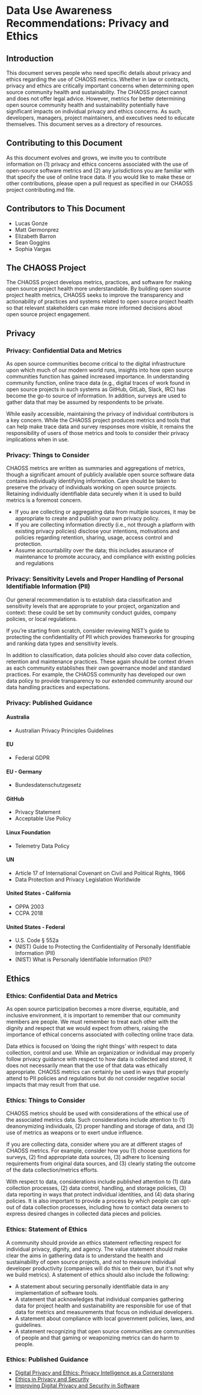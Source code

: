 # Data Use Awareness Recommendations: Privacy and Ethics

## Introduction
This document serves people who need specific details about privacy and ethics regarding the use of CHAOSS metrics. Whether in law or contracts, privacy and ethics are critically important concerns when determining open source community health and sustainability. The CHAOSS project cannot and does not offer legal advice. However, metrics for better determining open source community health and sustainability potentially have significant impacts on individual privacy and ethics concerns. As such, developers, managers, project maintainers, and executives need to educate themselves. This document serves as a directory of resources. 

## Contributing to this Document
As this document evolves and grows, we invite you to contribute information on (1) privacy and ethics concerns associated with the use of open-source software metrics and (2) any jurisdictions you are familiar with that specify the use of online trace data.  If you would like to make these or other contributions, please open a pull request as specified in our CHAOSS project contributing.md file. 

## Contributors to This Document
-  Lucas Gonze
-  Matt Germonprez
-  Elizabeth Barron
-  Sean Goggins
-  Sophia Vargas

## The CHAOSS Project
The CHAOSS project develops metrics, practices, and software for making open source project health more understandable. By building open source project health metrics, CHAOSS seeks to improve the transparency and actionability of practices and systems related to open source project health so that relevant stakeholders can make more informed decisions about open source project engagement.

## Privacy

### Privacy: Confidential Data and Metrics
As open source communities become critical to the digital infrastructure upon which much of our modern world runs, insights into how open source communities function has gained increased importance. In understanding community function, online trace data (e.g., digital traces of work found in open source projects in such systems as GitHub, GitLab, Slack, IRC) has become the go-to source of information. In addition, surveys are used to gather data that may be assumed by respondents to be private.

While easily accessible, maintaining the privacy of individual contributors is a key concern. While the CHAOSS project produces metrics and tools that can help make trace data and survey responses more visible, it remains the responsibility of users of those metrics and tools to consider their privacy implications when in use. 

### Privacy: Things to Consider 
CHAOSS metrics are written as summaries and aggregations of metrics, though a significant amount of publicly available open source software data contains individually identifying information. Care should be taken to preserve the privacy of individuals working on open source projects. Retaining individually identifiable data securely when it is used to build metrics is a foremost concern. 

- If you are collecting or aggregating data from multiple sources, it may be appropriate to create and publish your own privacy policy. 
- If you are collecting information directly (i.e., not through a platform with existing privacy policies) disclose your intentions, motivations and policies regarding retention, sharing, usage, access control and protection.  
- Assume accountability over the data; this includes assurance of maintenance to promote accuracy, and compliance with existing policies and regulations  

### Privacy: Sensitivity Levels and Proper Handling of Personal Identifiable Information (PII)
Our general recommendation is to establish data classification and sensitivity levels that are appropriate to your project, organization and context: these could be set by community conduct guides, company policies, or local regulations. 

If you’re starting from scratch, consider reviewing NIST’s guide to protecting the confidentiality of PII which provides frameworks for grouping and ranking data types and sensitivity levels.

In addition to classification, data policies should also cover data collection, retention and maintenance practices. These again should be context driven as each community establishes their own governance model and standard practices. For example, the CHAOSS community has developed our own data policy to provide transparency to our extended community around our data handling practices and expectations. 

### Privacy: Published Guidance

#### Australia
- Australian Privacy Principles Guidelines

#### EU
- Federal GDPR

#### EU - Germany
- Bundesdatenschutzgesetz

#### GitHub
- Privacy Statement
- Acceptable Use Policy

#### Linux Foundation
- Telemetry Data Policy

#### UN
- Article 17 of International Covenant on Civil and Political Rights, 1966
- Data Protection and Privacy Legislation Worldwide 

#### United States - California
- OPPA 2003
- CCPA 2018

#### United States - Federal
- U.S. Code § 552a
- (NIST) Guide to Protecting the Confidentiality of Personally Identifiable Information (PII)
- (NIST) What is Personally Identifiable Information (PII)?

## Ethics

### Ethics: Confidential Data and Metrics
As open source participation becomes a more diverse, equitable, and inclusive environment, it is important to remember that our community members are people. We must remember to treat each other with the dignity and respect that we would expect from others, raising the importance of ethical concerns associated with collecting online trace data. 

Data ethics is focused on ‘doing the right things’ with respect to data collection, control and use. While an organization or individual may properly follow privacy guidance with respect to how data is collected and stored, it does not necessarily mean that the use of that data was ethically appropriate. CHAOSS metrics can certainly be used in ways that properly attend to PII policies and regulations but do not consider negative social impacts that may result from that use. 

### Ethics: Things to Consider
CHAOSS metrics should be used with considerations of the ethical use of the associated metrics data. Such considerations include attention to (1) deanonymizing individuals, (2) proper handling and storage of data, and (3) use of metrics as weapons or to exert undue influence. 

If you are collecting data, consider where you are at different stages of CHAOSS metrics. For example, consider how you (1) choose questions for surveys, (2) find appropriate data sources, (3) adhere to licensing requirements from original data sources, and (3) clearly stating the outcome of the data collection/metrics efforts. 

With respect to data, considerations include published attention to (1) data collection processes, (2) data control, handling, and storage policies, (3) data reporting in ways that protect individual identities, and (4) data sharing policies. 
It is also important to provide a process by which people can opt-out of data collection processes, including how to contact data owners to express desired changes in collected data pieces and policies. 

### Ethics: Statement of Ethics
A community should provide an ethics statement reflecting respect for individual privacy, dignity, and agency. The value statement should make clear the aims in gathering data is to understand the health and sustainability of open source projects, and *not* to measure individual developer productivity (companies will do this on their own, but it's not why we build metrics). A statement of ethics should also include  the following: 
- A statement about securing personally identifiable data in any implementation of  software tools. 
- A statement that acknowledges that individual companies gathering data for project health and sustainability are responsible for use of that data for metrics and measurements that focus on individual developers. 
- A statement about compliance with local government policies, laws, and guidelines.
- A statement recognizing that open source communities are communities of people and that gaming or weaponizing metrics can do harm to people. 

### Ethics: Published Guidance

- [Digital Privacy and Ethics: Privacy Intelligence as a Cornerstone](https://bigid.com/blog/digital-privacy-and-ethics/)
- [Ethics in Privacy and Security](https://www.onetrust.com/blog/ethics-in-privacy-and-security/)
- [Improving Digital Privacy and Security in Software](https://www.trilateralresearch.com/improving-digital-privacy-and-security-in-software/)

